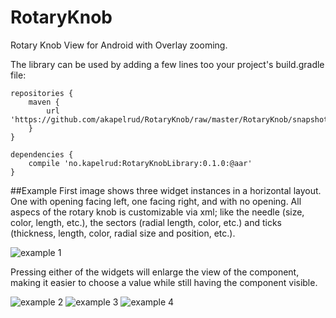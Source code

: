 # RotaryKnob
Rotary Knob View for Android with Overlay zooming.

The library can be used by adding a few lines too your project's build.gradle file:
```
repositories {
    maven {
        url 'https://github.com/akapelrud/RotaryKnob/raw/master/RotaryKnob/snapshots'
    }
}

dependencies {
    compile 'no.kapelrud:RotaryKnobLibrary:0.1.0:@aar'
}
```

##Example
First image shows three widget instances in a horizontal layout. One with opening facing left, one facing right, and with no opening. All aspecs of the rotary knob is customizable via xml; like the needle (size, color, length, etc.), the sectors (radial length, color, etc.) and ticks (thickness, length, color, radial size and position, etc.).

![example 1](https://raw.githubusercontent.com/akapelrud/RotaryKnob/master/screenshots/screenshot_01_cropped.png)

Pressing either of the widgets will enlarge the view of the component, making it easier to choose a value while still having the component visible.

![example 2](https://raw.githubusercontent.com/akapelrud/RotaryKnob/master/screenshots/screenshot_02_cropped.png)
![example 3](https://raw.githubusercontent.com/akapelrud/RotaryKnob/master/screenshots/screenshot_03_cropped.png)
![example 4](https://raw.githubusercontent.com/akapelrud/RotaryKnob/master/screenshots/screenshot_04_cropped.png)
